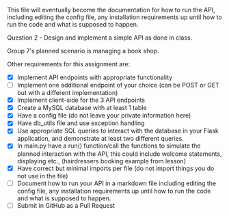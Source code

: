 This file will eventually become the documentation for how to run the API, including editing the config file, any installation requirements up until how to run the code and what is supposed to happen.

Question 2 - Design and implement a simple API as done in class. 

Group 7's planned scenario is managing a book shop.

Other requirements for this assignment are:

- [X] Implement API endpoints with appropriate functionality
- [ ] Implement one additional endpoint of your choice (can be POST or GET but with a different implementation)
- [X] Implement client-side for the 3 API endpoints
- [X] Create a MySQL database with at least 1 table
- [X] Have a config file (do not leave your private information here)
- [X] Have db_utils file and use exception handling
- [X] Use appropriate SQL queries to interact with the database in your Flask application, and demonstrate at least two different queries.
- [X] In main.py have a run() function/call the functions to simulate the planned interaction with the API, this could include welcome statements, displaying etc., (hairdressers booking example from lesson)
- [X] Have correct but minimal  imports per file (do not import things you do not use in the 
file)
- [ ] Document how to run your API in a markdown file including editing the config file, any installation requirements up until how to run the code and what is supposed to happen.
- [ ] Submit in GitHub as a Pull Request

